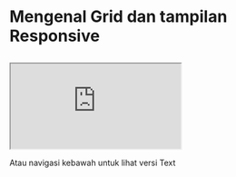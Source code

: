 # Mengenal Grid dan tampilan Responsive

##
<iframe src="https://www.youtube.com/embed/gmkjGkoNBKM"></iframe>

Atau navigasi kebawah untuk lihat versi Text
